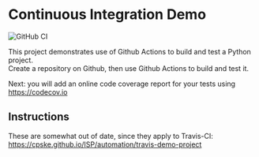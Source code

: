 Continuous Integration Demo
============================
![GitHub CI](https://github.com/Siripa-Maneein/demo-pyci/actions/workflows/python-app.yml/badge.svg)

This project demonstrates use of Github Actions to build and test a Python project.  
Create a repository on Github, then use Github Actions to build and test it.

Next: you will add an online code coverage report for your tests using <https://codecov.io>

## Instructions

These are somewhat out of date, since they apply to Travis-CI:
<https://cpske.github.io/ISP/automation/travis-demo-project>


